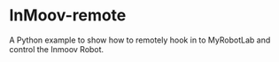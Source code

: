 # InMoov-remote
A Python example to show how to remotely hook in to MyRobotLab and control the Inmoov Robot.
